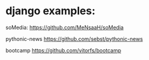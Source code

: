 # django examples:

soMedia:
https://github.com/MeNsaaH/soMedia

pythonic-news
https://github.com/sebst/pythonic-news

bootcamp
https://github.com/vitorfs/bootcamp


